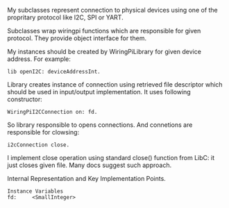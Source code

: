 My subclasses represent connection to physical devices using one of the propritary protocol like I2C, SPI or YART.

Subclasses wrap wiringpi functions which are responsible for given protocol. They provide object interface for them.

My instances should be created by WiringPiLibrary for given device address. For example: 

	lib openI2C: deviceAddressInt.

Library creates instance of connection using retrieved file descriptor which should be used in input/output implementation. It uses following constructor:
	
	WiringPiI2CConnection on: fd.

So library responsible to opens connections. And connetions are responsible for clowsing:  
	
	i2cConnection close.

I implement close operation using standard close() function from LibC: it just closes given file. Many docs suggest such approach.

Internal Representation and Key Implementation Points.

    Instance Variables
	fd:		<SmallInteger>